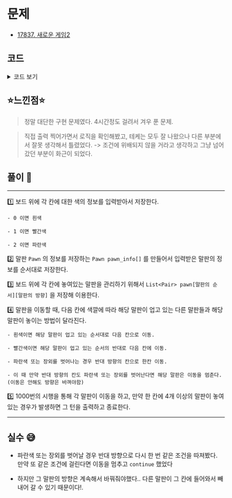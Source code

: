 # 문제
- [17837. 새로운 게임2](https://www.acmicpc.net/problem/17837)

## 코드

<details><summary> 코드 보기 </summary>

``` java
import java.io.BufferedReader;
import java.io.IOException;
import java.io.InputStreamReader;
import java.util.*;

class Pair{
    int id, d;

    public Pair(int id, int d) {
        this.id = id;
        this.d = d;
    }
}
class Pawn{
    int x, y, d;

    public Pawn(int x, int y, int d) {
        this.x = x;
        this.y = y;
        this.d = d;
    }
}

public class Q17837 {
    static int n, k, board[][], dx[] = {0, 0, 0, -1, 1}, dy[] = {0, 1, -1, 0, 0};
    static List<Pair> pawn[][]; // 말의 순서, 방향 저장
    static Pawn pawn_info[]; // 말의 정보 저장
    public static void main(String[] args) throws IOException {
        init();
        solution();
    }

    private static void solution() {
        for (int turn = 1; turn <= 1000; turn++) {
            //System.out.println("------ Turn " + turn + " ------");
            for (int i = 1; i <= k; i++) {
                Pawn here = pawn_info[i];
                List<Pair> from = pawn[here.x][here.y];
                int nx = here.x + dx[here.d], ny = here.y + dy[here.d];

                if(!isBorder(nx, ny) || board[nx][ny] == 2){ // out of bound or blue
                    nx = here.x - dx[here.d]; ny = here.y - dy[here.d];
                    if(here.d == 1) here.d = 2;
                    else if(here.d == 2) here.d = 1;
                    else if(here.d == 3) here.d = 4;
                    else if(here.d == 4) here.d = 3;
                    for (int j = 0; j < from.size(); j++) {
                        Pair p = from.get(j);
                        if(p.id == i) p.d = here.d;
                    }
                    if(!isBorder(nx, ny) || board[nx][ny] == 2) continue;
                    here.x = nx; here.y = ny;
                }
                here.x = nx; here.y = ny;

                List<Pair> there = pawn[nx][ny];

                if(board[nx][ny] == 0) { // white
                    boolean flag = false;
                    for(int j = 0; j< from.size();){
                        Pair p = from.get(j);
                        if(p.id == i) flag =true;
                        if(!flag) {
                            ++j;
                            continue;
                        }
                        pawn_info[p.id].x = nx;
                        pawn_info[p.id].y = ny;
                        pawn_info[p.id].d = p.d;
                        there.add(p);
                        from.remove(j);
                    }
                }
                else if(board[nx][ny] == 1) { // red
                    boolean flag = false;
                    for (int j = from.size() - 1; j >= 0 ; --j) {
                        if(flag) continue;
                        Pair p = from.get(j);
                        if(p.id == i) flag = true;
                        pawn_info[p.id].x = nx;
                        pawn_info[p.id].y = ny;
                        pawn_info[p.id].d = p.d;
                        there.add(p);
                        from.remove(j);
                    }
                }
                if(there.size() >= 4){
                    System.out.println(turn);
                    return;
                }
                /*System.out.println("------ " + i + " move ------");
                for (int idx = 1; idx <= n; idx++) {
                    for (int j = 1; j <= n; j++) {
                        System.out.printf("%c", '(');
                        for (int l = 0; l < pawn[idx][j].size(); l++) {
                            System.out.print(pawn[idx][j].get(l).id + ",");
                        }
                        System.out.printf("%-4c", ')');
                    }
                    System.out.println();
                }
                System.out.println();*/
            }
            for (int i = 1; i <= k; i++) {
                Pawn p = pawn_info[i];
                if(pawn[p.x][p.y].size() >= 4){
                    System.out.println(turn);
                    return;
                }
            }
            /*System.out.println("------ 현재까지 방향 ------");
            for (int i = 1; i <= k; i++) {
                System.out.println(i + " : " + pawn_info[i].d);
            }
            System.out.println("--------------------");*/
        }
        System.out.println(-1);
    }


    private static boolean isBorder(int x, int y) {
        return (x >= 1 && x <= n && y >= 1 & y <= n);
    }

    static void init() throws IOException {
        BufferedReader br = new BufferedReader(new InputStreamReader(System.in));
        StringTokenizer st = new StringTokenizer(br.readLine());
        n = Integer.parseInt(st.nextToken());
        k = Integer.parseInt(st.nextToken());
        board = new int[n + 1][n + 1]; pawn = new List[n + 1][n + 1]; pawn_info = new Pawn[k + 1];
        for (int i = 1; i <= n; i++) {
            st = new StringTokenizer(br.readLine());
            for (int j = 1; j <= n; j++) {
                board[i][j] = Integer.parseInt(st.nextToken());
                pawn[i][j] = new ArrayList<>();
            }
        }
        for (int i = 1; i <= k; i++) {
            st = new StringTokenizer(br.readLine());
            int x = Integer.parseInt(st.nextToken());
            int y = Integer.parseInt(st.nextToken());
            int d = Integer.parseInt(st.nextToken());
            Pawn p = new Pawn(x, y, d);
            pawn_info[i] = p;
            pawn[x][y].add(new Pair(i, d));
        }
    }
}
/*
4 4
1 1 1 1
1 1 1 1
1 1 1 1
1 1 1 1
1 1 1
2 1 3
1 2 2
1 3 2
 */
```

</details>

## ⭐️느낀점⭐️
> 정말 대단한 구현 문제였다. 4시간정도 걸려서 겨우 푼 문제.

> 직접 출력 찍어가면서 로직을 확인해봤고, 테케는 모두 잘 나왔으나 다른 부분에서 잘못 생각해서 틀렸었다. -> 조건에 위배되지 않을 거라고 생각하고 그냥 넘어갔던 부분이 화근이 되었다.

## 풀이 📣
<hr/>

1️⃣ 보드 위에 각 칸에 대한 색의 정보를 입력받아서 저장한다.

    - 0 이면 흰색

    - 1 이면 빨간색

    - 2 이면 파란색

2️⃣ 말판 `Pawn` 의 정보를 저장하는 `Pawn pawn_info[]` 를 만들어서 입력받은 말판의 정보를 순서대로 저장한다.



3️⃣ 보드 위에 각 칸에 놓여있는 말판을 관리하기 위해서 `List<Pair> pawn[말판의 순서][말판의 방향]` 을 저장해 이용한다. 



4️⃣ 말판을 이동할 때, 다음 칸에 색깔에 따라 해당 말판이 업고 있는 다른 말판들과 해당 말판이 놓이는 방법이 달라진다.

    - 흰색이면 해당 말판이 업고 있는 순서대로 다음 칸으로 이동.

    - 빨간색이면 해당 말판이 업고 있는 순서의 반대로 다음 칸에 이동.

    - 파란색 또는 장외를 벗어나는 경우 반대 방향의 칸으로 한칸 이동.

    - 이 때 만약 반대 방향의 칸도 파란색 또는 장외를 벗어난다면 해당 말판은 이동을 멈춘다. (이동은 안해도 방향은 바껴야함)


5️⃣ 1000번의 시행을 통해 각 말판이 이동을 하고, 만약 한 칸에 4개 이상의 말판이 놓여 있는 경우가 발생하면 그 턴을 출력하고 종료한다.


<hr/>

## 실수 😅
- 파란색 또는 장외를 벗어날 경우 반대 방향으로 다시 한 번 같은 조건을 따져봤다. 만약 또 같은 조건에 걸린다면 이동을 멈추고 `continue` 했었다


- 하지만 그 말판의 방향은 계속해서 바꿔줘야했다.. 다른 말판이 그 칸에 들어와서 빼내어 갈 수 있기 때문이다!.